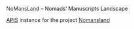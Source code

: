 NoMansLand – Nomads’ Manuscripts Landscape

[APIS](https://github.com/acdh-oeaw/apis-core-rdf/) instance for the project [Nomansland](https://www.oeaw.ac.at/acdh/research/dh-research-infrastructure/activities/modelling-humanities-data/nomansland)
